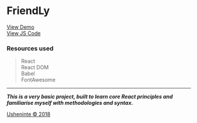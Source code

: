 # FriendLy

[View Demo](https://usheninte.github.io/FriendLy/index.html)     
[View JS Code](https://github.com/Usheninte/FriendLy/blob/master/FriendLy.js)     

### Resources used

> React     
> React DOM     
> Babel     
> FontAwesome     

- - -

**_This is a very basic project, built to learn core React principles and familiarise myself with methodologies and syntax._**

[Usheninte &copy; 2018](http://about.me/usheninte)